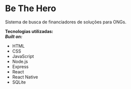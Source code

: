 # Be The Hero
Sistema de busca de financiadores de soluções para ONGs.

**Tecnologias utilizadas:**<br>
***Built on:***

* HTML
* CSS
* JavaScript
* Node.js
* Express
* React
* React Native
* SQLite
